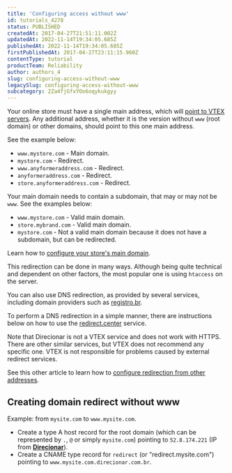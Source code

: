 ```yaml
---
title: 'Configuring access without www'
id: tutorials_4278
status: PUBLISHED
createdAt: 2017-04-27T21:51:11.002Z
updatedAt: 2022-11-14T19:34:05.685Z
publishedAt: 2022-11-14T19:34:05.685Z
firstPublishedAt: 2017-04-27T23:11:15.960Z
contentType: tutorial
productTeam: Reliability
author: authors_4
slug: configuring-access-without-www
legacySlug: configuring-access-without-www
subcategory: 2Za4fjGfxYOo6oqykukgyy
---
```


Your online store must have a single main address, which will [point to VTEX servers](https://help.vtex.com/en/tutorial/configuring-dns-pointing-to-vtex--tutorials_4280). Any additional address, whether it is the version without `www` (root domain) or other domains, should point to this one main address.

See the example below:

- `www.mystore.com` - Main domain.
- `mystore.com` - Redirect.
- `www.anyformeraddress.com` - Redirect.
- `anyformeraddress.com` - Redirect.
- `store.anyformeraddress.com` - Redirect.

Your main domain needs to contain a subdomain, that may or may not be `www`. See the examples below:

- `www.mystore.com` - Valid main domain.
- `store.mybrand.com` - Valid main domain.
- `mystore.com` - Not a valid main domain because it does not have a subdomain, but can be redirected.

<div class = "alert alert-info">
  Learn how to <a href="https://help.vtex.com/pt/tutorial/configurando-dominios-no-gerenciamento-da-conta--tutorials_2450">configure your store's main domain</a>.
</div>

This redirection can be done in many ways. Although being quite technical and dependent on other factors, the most popular one is using `htaccess` on the server.

You can also use DNS redirection, as provided by several services, including domain providers such as [registro.br](https://registro.br/).

To perform a DNS redirection in a simple manner, there are instructions below on how to use the [redirect.center](http://redirect.center/) service.

<div class="alert alert-warning">
Note that Direcionar is not a VTEX service and does not work with HTTPS. There are other similar services, but VTEX does not recommend any specific one. VTEX is not responsible for problems caused by external redirect services.
</div>

See this other article to learn how to [configure redirection from other addresses](https://help.vtex.com/en/tutorial/redirecionamento-de-outros-enderecos--3Xi2AeLUx2QpJQu8DTX8KQ).

## Creating domain redirect without www

Example: from `mysite.com` to `www.mysite.com`.

- Create a type A host record for the root domain (which can be represented by `.`, `@` or simply `mysite.com`) pointing to `52.8.174.221` (IP from [__Direcionar__](http://direcionar.com.br/#en)).
- Create a CNAME type record for `redirect` (or "redirect.mysite.com") pointing to `www.mysite.com.direcionar.com.br`.
